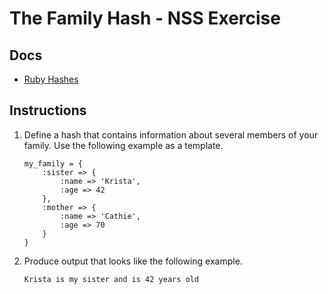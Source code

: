 # The Family Hash - NSS Exercise

## Docs

* [Ruby Hashes](http://ruby-doc.org/core-2.4.2/Hash.html)

## Instructions

1. Define a hash that contains information about several members of your family. Use the following example as a template.
    ```
    my_family = {
        :sister => {
            :name => 'Krista',
            :age => 42
        },
        :mother => {
            :name => 'Cathie',
            :age => 70
        }
    }
    ```
2. Produce output that looks like the following example.
    ```
    Krista is my sister and is 42 years old
    ```
##
